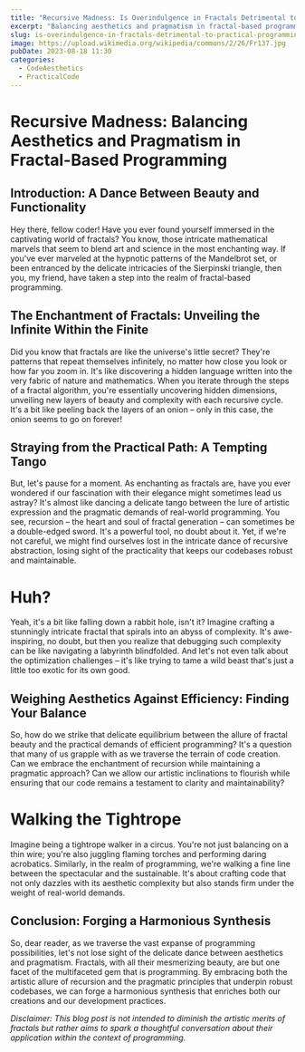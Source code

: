 ```yaml
---
title: "Recursive Madness: Is Overindulgence in Fractals Detrimental to Practical Programming?"
excerpt: "Balancing aesthetics and pragmatism in fractal-based programming."
slug: is-overindulgence-in-fractals-detrimental-to-practical-programming
image: https://upload.wikimedia.org/wikipedia/commons/2/26/Fr137.jpg
pubDate: 2023-08-18 11:30
categories:
  - CodeAesthetics
  - PracticalCode
---
```


# Recursive Madness: Balancing Aesthetics and Pragmatism in Fractal-Based Programming

## Introduction: A Dance Between Beauty and Functionality

Hey there, fellow coder! Have you ever found yourself immersed in the captivating world of fractals? You know, those intricate mathematical marvels that seem to blend art and science in the most enchanting way. If you've ever marveled at the hypnotic patterns of the Mandelbrot set, or been entranced by the delicate intricacies of the Sierpinski triangle, then you, my friend, have taken a step into the realm of fractal-based programming.

## The Enchantment of Fractals: Unveiling the Infinite Within the Finite

Did you know that fractals are like the universe's little secret? They're patterns that repeat themselves infinitely, no matter how close you look or how far you zoom in. It's like discovering a hidden language written into the very fabric of nature and mathematics. When you iterate through the steps of a fractal algorithm, you're essentially uncovering hidden dimensions, unveiling new layers of beauty and complexity with each recursive cycle. It's a bit like peeling back the layers of an onion – only in this case, the onion seems to go on forever!

## Straying from the Practical Path: A Tempting Tango

But, let's pause for a moment. As enchanting as fractals are, have you ever wondered if our fascination with their elegance might sometimes lead us astray? It's almost like dancing a delicate tango between the lure of artistic expression and the pragmatic demands of real-world programming. You see, recursion – the heart and soul of fractal generation – can sometimes be a double-edged sword. It's a powerful tool, no doubt about it. Yet, if we're not careful, we might find ourselves lost in the intricate dance of recursive abstraction, losing sight of the practicality that keeps our codebases robust and maintainable.

# Huh?

Yeah, it's a bit like falling down a rabbit hole, isn't it? Imagine crafting a stunningly intricate fractal that spirals into an abyss of complexity. It's awe-inspiring, no doubt, but then you realize that debugging such complexity can be like navigating a labyrinth blindfolded. And let's not even talk about the optimization challenges – it's like trying to tame a wild beast that's just a little too exotic for its own good.

## Weighing Aesthetics Against Efficiency: Finding Your Balance

So, how do we strike that delicate equilibrium between the allure of fractal beauty and the practical demands of efficient programming? It's a question that many of us grapple with as we traverse the terrain of code creation. Can we embrace the enchantment of recursion while maintaining a pragmatic approach? Can we allow our artistic inclinations to flourish while ensuring that our code remains a testament to clarity and maintainability?

# Walking the Tightrope

Imagine being a tightrope walker in a circus. You're not just balancing on a thin wire; you're also juggling flaming torches and performing daring acrobatics. Similarly, in the realm of programming, we're walking a fine line between the spectacular and the sustainable. It's about crafting code that not only dazzles with its aesthetic complexity but also stands firm under the weight of real-world demands.

## Conclusion: Forging a Harmonious Synthesis

So, dear reader, as we traverse the vast expanse of programming possibilities, let's not lose sight of the delicate dance between aesthetics and pragmatism. Fractals, with all their mesmerizing beauty, are but one facet of the multifaceted gem that is programming. By embracing both the artistic allure of recursion and the pragmatic principles that underpin robust codebases, we can forge a harmonious synthesis that enriches both our creations and our development practices.

*Disclaimer: This blog post is not intended to diminish the artistic merits of fractals but rather aims to spark a thoughtful conversation about their application within the context of programming.*